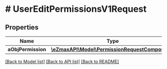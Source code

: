# # UserEditPermissionsV1Request

## Properties

Name | Type | Description | Notes
------------ | ------------- | ------------- | -------------
**aObjPermission** | [**\eZmaxAPI\Model\PermissionRequestCompound[]**](PermissionRequest.md) |  |

[[Back to Model list]](../../README.md#models) [[Back to API list]](../../README.md#endpoints) [[Back to README]](../../README.md)
